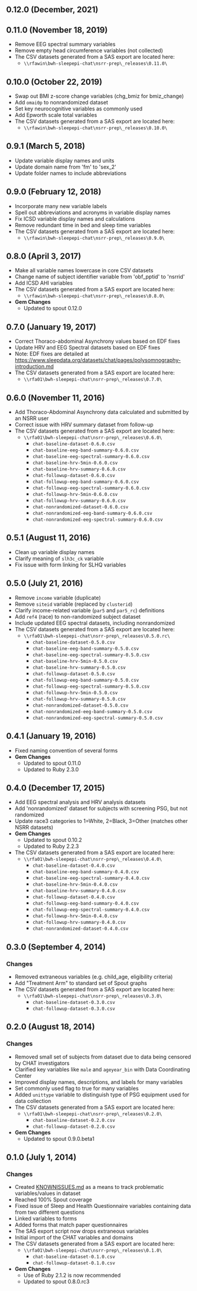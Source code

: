 ## 0.12.0 (December, 2021)

## 0.11.0 (November 18, 2019)

- Remove EEG spectral summary variables
- Remove empty head circumference variables (not collected)
- The CSV datasets generated from a SAS export are located here:
  - `\\rfawin\bwh-sleepepi-chat\nsrr-prep\_releases\0.11.0\`

## 0.10.0 (October 22, 2019)

- Swap out BMI z-score change variables (chg_bmiz for bmiz_change)
- Add `omai0p` to nonrandomized dataset
- Set key neurocognitive variables as commonly used
- Add Epworth scale total variables
- The CSV datasets generated from a SAS export are located here:
  - `\\rfawin\bwh-sleepepi-chat\nsrr-prep\_releases\0.10.0\`

## 0.9.1 (March 5, 2018)

- Update variable display names and units
- Update domain name from 'fm' to 'sex_2'
- Update folder names to include abbreviations

## 0.9.0 (February 12, 2018)

- Incorporate many new variable labels
- Spell out abbreviations and acronyms in variable display names
- Fix ICSD variable display names and calculations
- Remove redundant time in bed and sleep time variables
- The CSV datasets generated from a SAS export are located here:
  - `\\rfawin\bwh-sleepepi-chat\nsrr-prep\_releases\0.9.0\`

## 0.8.0 (April 3, 2017)

- Make all variable names lowercase in core CSV datasets
- Change name of subject identifier variable from 'obf_pptid' to 'nsrrid'
- Add ICSD AHI variables
- The CSV datasets generated from a SAS export are located here:
  - `\\rfawin\bwh-sleepepi-chat\nsrr-prep\_releases\0.8.0\`
- **Gem Changes**
  - Updated to spout 0.12.0

## 0.7.0 (January 19, 2017)

- Correct Thoraco-abdominal Asynchrony values based on EDF fixes
- Update HRV and EEG Spectral datasets based on EDF fixes
- Note: EDF fixes are detailed at https://www.sleepdata.org/datasets/chat/pages/polysomnography-introduction.md
- The CSV datasets generated from a SAS export are located here:
  - `\\rfa01\bwh-sleepepi-chat\nsrr-prep\_releases\0.7.0\`

## 0.6.0 (November 11, 2016)

- Add Thoraco-Abdominal Asynchrony data calculated and submitted by an NSRR user
- Correct issue with HRV summary dataset from follow-up
- The CSV datasets generated from a SAS export are located here:
  - `\\rfa01\bwh-sleepepi-chat\nsrr-prep\_releases\0.6.0\`
    - `chat-baseline-dataset-0.6.0.csv`
    - `chat-baseline-eeg-band-summary-0.6.0.csv`
    - `chat-baseline-eeg-spectral-summary-0.6.0.csv`
    - `chat-baseline-hrv-5min-0.6.0.csv`
    - `chat-baseline-hrv-summary-0.6.0.csv`
    - `chat-followup-dataset-0.6.0.csv`
    - `chat-followup-eeg-band-summary-0.6.0.csv`
    - `chat-followup-eeg-spectral-summary-0.6.0.csv`
    - `chat-followup-hrv-5min-0.6.0.csv`
    - `chat-followup-hrv-summary-0.6.0.csv`
    - `chat-nonrandomized-dataset-0.6.0.csv`
    - `chat-nonrandomized-eeg-band-summary-0.6.0.csv`
    - `chat-nonrandomized-eeg-spectral-summary-0.6.0.csv`

## 0.5.1 (August 11, 2016)

- Clean up variable display names
- Clarify meaning of `slh3c_ck` variable
- Fix issue with form linking for SLHQ variables

## 0.5.0 (July 21, 2016)

- Remove `income` variable (duplicate)
- Remove `siteid` variable (replaced by `clusterid`)
- Clarify income-related variable (`par5` and `par5_rc`) definitions
- Add `ref4` (race) to non-randomized subject dataset
- Include updated EEG spectral datasets, including nonrandomized
- The CSV datasets generated from a SAS export are located here:
  - `\\rfa01\bwh-sleepepi-chat\nsrr-prep\_releases\0.5.0.rc\`
    - `chat-baseline-dataset-0.5.0.csv`
    - `chat-baseline-eeg-band-summary-0.5.0.csv`
    - `chat-baseline-eeg-spectral-summary-0.5.0.csv`
    - `chat-baseline-hrv-5min-0.5.0.csv`
    - `chat-baseline-hrv-summary-0.5.0.csv`
    - `chat-followup-dataset-0.5.0.csv`
    - `chat-followup-eeg-band-summary-0.5.0.csv`
    - `chat-followup-eeg-spectral-summary-0.5.0.csv`
    - `chat-followup-hrv-5min-0.5.0.csv`
    - `chat-followup-hrv-summary-0.5.0.csv`
    - `chat-nonrandomized-dataset-0.5.0.csv`
    - `chat-nonrandomized-eeg-band-summary-0.5.0.csv`
    - `chat-nonrandomized-eeg-spectral-summary-0.5.0.csv`

## 0.4.1 (January 19, 2016)

- Fixed naming convention of several forms
- **Gem Changes**
  - Updated to spout 0.11.0
  - Updated to Ruby 2.3.0

## 0.4.0 (December 17, 2015)

- Add EEG spectral analysis and HRV analysis datasets
- Add 'nonrandomized' dataset for subjects with screening PSG, but not randomized
- Update race3 categories to 1=White, 2=Black, 3=Other (matches other NSRR datasets)
- **Gem Changes**
  - Updated to spout 0.10.2
  - Updated to Ruby 2.2.3
- The CSV datasets generated from a SAS export are located here:
  - `\\rfa01\bwh-sleepepi-chat\nsrr-prep\_releases\0.4.0\`
    - `chat-baseline-dataset-0.4.0.csv`
    - `chat-baseline-eeg-band-summary-0.4.0.csv`
    - `chat-baseline-eeg-spectral-summary-0.4.0.csv`
    - `chat-baseline-hrv-5min-0.4.0.csv`
    - `chat-baseline-hrv-summary-0.4.0.csv`
    - `chat-followup-dataset-0.4.0.csv`
    - `chat-followup-eeg-band-summary-0.4.0.csv`
    - `chat-followup-eeg-spectral-summary-0.4.0.csv`
    - `chat-followup-hrv-5min-0.4.0.csv`
    - `chat-followup-hrv-summary-0.4.0.csv`
    - `chat-nonrandomized-dataset-0.4.0.csv`

## 0.3.0 (September 4, 2014)

### Changes
- Removed extraneous variables (e.g. child_age, eligibility criteria)
- Add "Treatment Arm" to standard set of Spout graphs
- The CSV datasets generated from a SAS export are located here:
  - `\\rfa01\bwh-sleepepi-chat\nsrr-prep\_releases\0.3.0\`
    - `chat-baseline-dataset-0.3.0.csv`
    - `chat-followup-dataset-0.3.0.csv`

## 0.2.0 (August 18, 2014)

### Changes
- Removed small set of subjects from dataset due to data being censored by CHAT investigators
- Clarified key variables like `male` and `ageyear_bin` with Data Coordinating Center
- Improved display names, descriptions, and labels for many variables
- Set commonly used flag to true for many variables
- Added `unittype` variable to distinguish type of PSG equipment used for data collection
- The CSV datasets generated from a SAS export are located here:
  - `\\rfa01\bwh-sleepepi-chat\nsrr-prep\_releases\0.2.0\`
    - `chat-baseline-dataset-0.2.0.csv`
    - `chat-followup-dataset-0.2.0.csv`
- **Gem Changes**
  - Updated to spout 0.9.0.beta1

## 0.1.0 (July 1, 2014)

### Changes
- Created [KNOWNISSUES.md](https://github.com/sleepepi/chat-data-dictionary/blob/master/KNOWNISSUES.md) as a means to track problematic variables/values in dataset
- Reached 100% Spout coverage
- Fixed issue of Sleep and Health Questionnaire variables containing data from two different questions
- Linked variables to forms
- Added forms that match paper questionnaires
- The SAS export script now drops extraneous variables
- Initial import of the CHAT variables and domains
- The CSV datasets generated from a SAS export are located here:
  - `\\rfa01\bwh-sleepepi-chat\nsrr-prep\_releases\0.1.0\`
    - `chat-baseline-dataset-0.1.0.csv`
    - `chat-followup-dataset-0.1.0.csv`
- **Gem Changes**
  - Use of Ruby 2.1.2 is now recommended
  - Updated to spout 0.8.0.rc3
